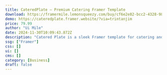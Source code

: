 ```yaml
---
title: CateredPlate — Premium Catering Framer Template
download: https://framermile.lemonsqueezy.com/buy/cf6e2e82-bcc2-4328-98ff-8e024e790b74
demo: https://cateredplate.framer.website/?via=trintanjim
price: 79.99
author: "Ui Mile"
date: 2024-11-30T10:09:43.872Z
description: "Catered Plate is a sleek Framer template for catering and event planning businesses, featuring interactive animations, CMS integration, and flexible layouts for showcasing menus, testimonials, and galleries, all tailored for culinary professionals."
ssg: ["Framer"]
css: []
ui: []
cms: []
category: [Business]
draft: false
---
```

